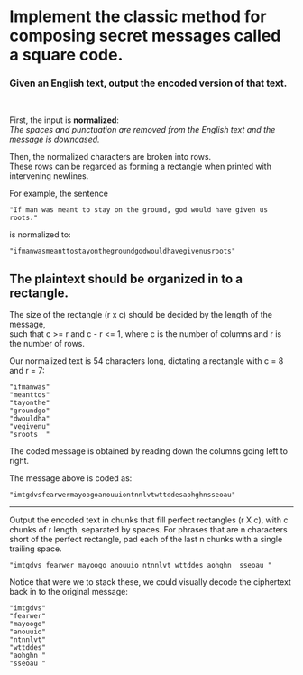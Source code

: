 # Implement the classic method for composing secret messages called a square code.

### **Given an English text, output the encoded version of that text.**
<br>

First, the input is **normalized**: <br>
_The spaces and punctuation are removed from the English text and the message is downcased._

Then, the normalized characters are broken into rows. <br>
These rows can be regarded as forming a rectangle when printed with intervening newlines.

For example, the sentence

```
"If man was meant to stay on the ground, god would have given us roots."
```
is normalized to:

```
"ifmanwasmeanttostayonthegroundgodwouldhavegivenusroots"
```

## **The plaintext should be organized in to a rectangle.** <br>


The size of the rectangle (r x c) should be decided by the length of the message, <br>
such that c >= r and c - r <= 1, where c is the number of columns and r is the number of rows.

Our normalized text is 54 characters long, dictating a rectangle with c = 8 and r = 7:


```
"ifmanwas"
"meanttos"
"tayonthe"
"groundgo"
"dwouldha"
"vegivenu"
"sroots  "
```

The coded message is obtained by reading down the columns going left to right.

The message above is coded as:

```
"imtgdvsfearwermayoogoanouuiontnnlvtwttddesaohghnsseoau"
```
<hr>

Output the encoded text in chunks that fill perfect rectangles (r X c), with c chunks of r length, separated by spaces. For phrases that are n characters short of the perfect rectangle, pad each of the last n chunks with a single trailing space.

```
"imtgdvs fearwer mayoogo anouuio ntnnlvt wttddes aohghn  sseoau "
```

Notice that were we to stack these, we could visually decode the ciphertext back in to the original message:

```
"imtgdvs"
"fearwer"
"mayoogo"
"anouuio"
"ntnnlvt"
"wttddes"
"aohghn "
"sseoau "
```

